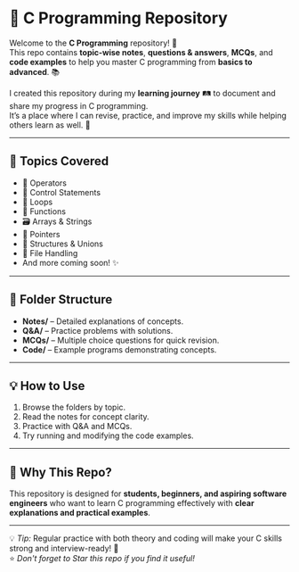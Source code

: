 # 📘 C Programming Repository

Welcome to the **C Programming** repository! 🚀  
This repo contains **topic-wise notes**, **questions & answers**, **MCQs**, and **code examples** to help you master C programming from **basics to advanced**. 📚

I created this repository during my **learning journey** 🛤️ to document and share my progress in C programming.  
It’s a place where I can revise, practice, and improve my skills while helping others learn as well. 🤝

---

## 📌 Topics Covered
- 🧮 Operators  
- 🔄 Control Statements  
- 🔢 Loops  
- 📂 Functions  
- 🗃️ Arrays & Strings  
- 📌 Pointers  
- 📑 Structures & Unions  
- 📄 File Handling  
- And more coming soon! ✨

---

## 📂 Folder Structure
- **Notes/** – Detailed explanations of concepts.  
- **Q&A/** – Practice problems with solutions.  
- **MCQs/** – Multiple choice questions for quick revision.  
- **Code/** – Example programs demonstrating concepts.  

---

## 💡 How to Use
1. Browse the folders by topic.  
2. Read the notes for concept clarity.  
3. Practice with Q&A and MCQs.  
4. Try running and modifying the code examples.  

---

## 🌟 Why This Repo?  
This repository is designed for **students, beginners, and aspiring software engineers** who want to learn C programming effectively with **clear explanations and practical examples**.  

---

💡 *Tip:* Regular practice with both theory and coding will make your C skills strong and interview-ready! 💪  
⭐ *Don't forget to Star this repo if you find it useful!*  